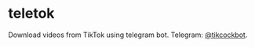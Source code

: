 # teletok

Download videos from TikTok using telegram bot. Telegram: [@tikcockbot](https://t.me/tikcockbot).